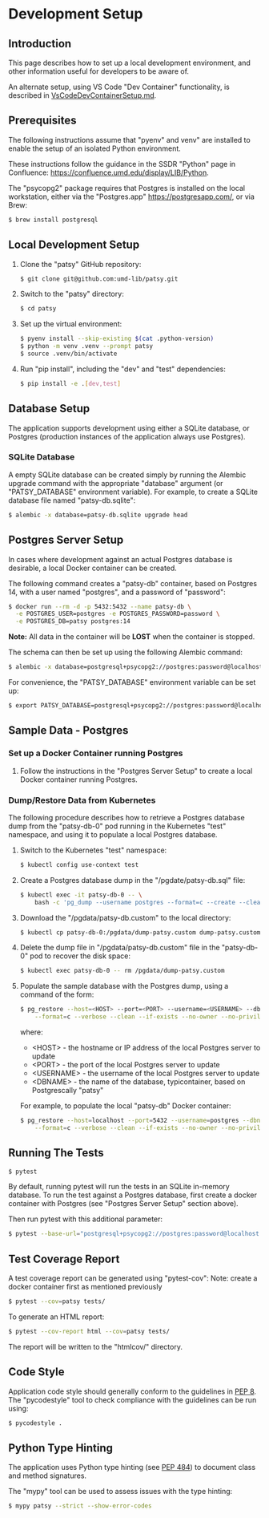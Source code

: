 # Development Setup

## Introduction

This page describes how to set up a local development environment, and other
information useful for developers to be aware of.

An alternate setup, using VS Code "Dev Container" functionality, is described
in [VsCodeDevContainerSetup.md](./VsCodeDevContainerSetup.md).

## Prerequisites

The following instructions assume that "pyenv" and venv" are installed to
enable the setup of an isolated Python environment.

These instructions follow the guidance in the SSDR "Python" page in Confluence:
<https://confluence.umd.edu/display/LIB/Python>.

The "psycopg2" package requires that Postgres is installed on the local
workstation, either via the "Postgres.app" <https://postgresapp.com/>,
or via Brew:

```bash
$ brew install postgresql
```

## Local Development Setup

1) Clone the "patsy" GitHub repository:

    ```bash
    $ git clone git@github.com:umd-lib/patsy.git
    ```

2) Switch to the "patsy" directory:

    ```bash
    $ cd patsy
    ```

3) Set up the virtual environment:

    ```bash
    $ pyenv install --skip-existing $(cat .python-version)
    $ python -m venv .venv --prompt patsy
    $ source .venv/bin/activate
    ```

4) Run "pip install", including the "dev" and "test" dependencies:

    ```bash
    $ pip install -e .[dev,test]
    ```

## Database Setup

The application supports development using either a SQLite database,
or Postgres (production instances of the application always use
Postgres).

### SQLite Database

A empty SQLite database can be created simply by running the Alembic upgrade
command with the appropriate "database" argument (or "PATSY_DATABASE"
environment variable). For example, to create a SQLite database file named
"patsy-db.sqlite":

```bash
$ alembic -x database=patsy-db.sqlite upgrade head
```

## Postgres Server Setup

In cases where development against an actual Postgres database is
desirable, a local Docker container can be created.

The following command creates a "patsy-db" container, based on Postgres 14,
with a user named "postgres", and a password of "password":

```bash
$ docker run --rm -d -p 5432:5432 --name patsy-db \
  -e POSTGRES_USER=postgres -e POSTGRES_PASSWORD=password \
  -e POSTGRES_DB=patsy postgres:14
```

**Note:** All data in the container will be **LOST** when the container is
stopped.

The schema can then be set up using the following Alembic command:

```bash
$ alembic -x database=postgresql+psycopg2://postgres:password@localhost:5432/patsy upgrade head
```

For convenience, the "PATSY_DATABASE" environment variable can be set up:

```bash
$ export PATSY_DATABASE=postgresql+psycopg2://postgres:password@localhost:5432/patsy
```


## Sample Data - Postgres

### Set up a Docker Container running Postgres

1) Follow the instructions in the "Postgres Server Setup" to create a local
Docker container running Postgres.

### Dump/Restore Data from Kubernetes

The following procedure describes how to retrieve a Postgres database dump from
the "patsy-db-0" pod running in the Kubernetes "test" namespace, and using it
to populate a local Postgres database.

1) Switch to the Kubernetes "test" namespace:

    ```bash
    $ kubectl config use-context test
    ```

2) Create a Postgres database dump in the "/pgdate/patsy-db.sql" file:

    ```bash
    $ kubectl exec -it patsy-db-0 -- \
        bash -c 'pg_dump --username postgres --format=c --create --clean --if-exists --verbose patsy > /pgdata/dump-patsy.custom'
    ```

3) Download the "/pgdata/patsy-db.custom" to the local directory:

    ```bash
    $ kubectl cp patsy-db-0:/pgdata/dump-patsy.custom dump-patsy.custom
    ```

4) Delete the dump file in "/pgdata/patsy-db.custom" file in the "patsy-db-0"
   pod to recover the disk space:

    ```bash
    $ kubectl exec patsy-db-0 -- rm /pgdata/dump-patsy.custom
    ```

5) Populate the sample database with the Postgres dump, using a command of the
   form:

    ```bash
    $ pg_restore --host=<HOST> --port=<PORT> --username=<USERNAME> --dbname=<DBNAME> \
        --format=c --verbose --clean --if-exists --no-owner --no-privileges dump-patsy.custom
    ```

    where:

    * \<HOST> - the hostname or IP address of the local Postgres server to update
    * \<PORT> - the port of the local Postgres server to update
    * \<USERNAME> - the username of the local Postgres server to update
    * \<DBNAME> - the name of the database, typicontainer, based on Postgrescally "patsy"

    For example, to populate the local "patsy-db" Docker container:

    ```bash
    $ pg_restore --host=localhost --port=5432 --username=postgres --dbname=patsy \
        --format=c --verbose --clean --if-exists --no-owner --no-privileges dump-patsy.custom
    ```

## Running The Tests

```bash
$ pytest
```

By default, running pytest will run the tests in an SQLite in-memory database.
To run the test against a Postgres database, first create a docker container with
Postgres (see "Postgres Server Setup" section above).

Then run pytest with this additional parameter:

```bash
$ pytest --base-url="postgresql+psycopg2://postgres:password@localhost:5432/postgres"
```

## Test Coverage Report

A test coverage report can be generated using "pytest-cov":
Note: create a docker container first as mentioned previously

```bash
$ pytest --cov=patsy tests/
```

To generate an HTML report:

```bash
$ pytest --cov-report html --cov=patsy tests/
```

The report will be written to the "htmlcov/" directory.

## Code Style

Application code style should generally conform to the guidelines in
[PEP 8](https://www.python.org/dev/peps/pep-0008/). The "pycodestyle" tool
to check compliance with the guidelines can be run using:

```bash
$ pycodestyle .
```

## Python Type Hinting

The application uses Python type hinting (see
[PEP 484](https://www.python.org/dev/peps/pep-0484/)) to document class and
method signatures.

The "mypy" tool can be used to assess issues with the type hinting:

```bash
$ mypy patsy --strict --show-error-codes
```
